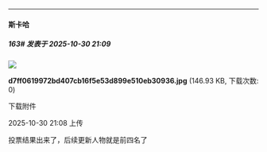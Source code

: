 ﻿
*****

####  斯卡哈  
##### 163#       发表于 2025-10-30 21:09

<img src="https://img.stage1st.com/forum/202510/30/210838xi1nr2j133nib431.jpg" referrerpolicy="no-referrer">

<strong>d7ff0619972bd407cb16f5e53d899e510eb30936.jpg</strong> (146.93 KB, 下载次数: 0)

下载附件

2025-10-30 21:08 上传

投票结果出来了，后续更新人物就是前四名了

